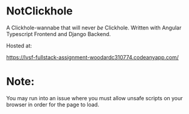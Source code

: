 # NotClickhole
A Clickhole-wannabe that will never *be* Clickhole.  Written with Angular Typescript Frontend and Django Backend.



Hosted at:

https://lvsf-fullstack-assignment-woodardc310774.codeanyapp.com/


# Note:

You may run into an issue where you must allow unsafe scripts on your browser in order for the page to load.
